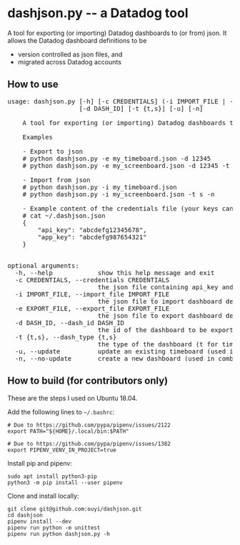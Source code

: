 # dashjson.py -- a Datadog tool

A tool for exporting (or importing) Datadog dashboards to (or from) json. It allows the Datadog dashboard definitions to be

- version controlled as json files, and
- migrated across Datadog accounts

## How to use

<pre>
usage: dashjson.py [-h] [-c CREDENTIALS] (-i IMPORT_FILE | -e EXPORT_FILE)
                   [-d DASH_ID] [-t {t,s}] [-u] [-n]

    A tool for exporting (or importing) Datadog dashboards to (or from) json files.

    Examples

    - Export to json
    # python dashjson.py -e my_timeboard.json -d 12345
    # python dashjson.py -e my_screenboard.json -d 12345 -t s

    - Import from json
    # python dashjson.py -i my_timeboard.json
    # python dashjson.py -i my_screenboard.json -t s -n

    - Example content of the credentials file (your keys can be found at https://app.datadoghq.com/account/settings#api)
    # cat ~/.dashjson.json
    {
        "api_key": "abcdefg12345678",
        "app_key": "abcdefg987654321"
    }


optional arguments:
  -h, --help            show this help message and exit
  -c CREDENTIALS, --credentials CREDENTIALS
                        the json file containing api_key and app_key as dictionary entries, defaults to ~/.dashjson.json
  -i IMPORT_FILE, --import_file IMPORT_FILE
                        the json file to import dashboard definition from
  -e EXPORT_FILE, --export_file EXPORT_FILE
                        the json file to export dashboard definition to
  -d DASH_ID, --dash_id DASH_ID
                        the id of the dashboard to be exported
  -t {t,s}, --dash_type {t,s}
                        the type of the dashboard (t for timeboard and s for screenboard) to be imported or exported, default to t
  -u, --update          update an existing timeboard (used in combination with -i, default for Timeboards, not supported for screenboards))
  -n, --no-update       create a new dashboard (used in combination with -i)
</pre>

## How to build (for contributors only)

These are the steps I used on Ubuntu 18.04.

Add the following lines to `~/.bashrc`:

    # Due to https://github.com/pypa/pipenv/issues/2122
    export PATH="${HOME}/.local/bin:$PATH"

    # Due to https://github.com/pypa/pipenv/issues/1382
    export PIPENV_VENV_IN_PROJECT=true

Install pip and pipenv:

    sudo apt install python3-pip
    python3 -m pip install --user pipenv

Clone and install locally:

    git clone git@github.com:ouyi/dashjson.git
    cd dashjson
    pipenv install --dev
    pipenv run python -m unittest
    pipenv run python dashjson.py -h
